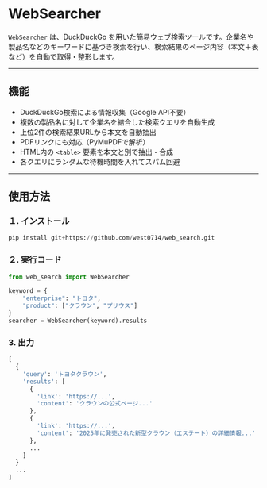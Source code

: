 # WebSearcher

`WebSearcher` は、DuckDuckGo を用いた簡易ウェブ検索ツールです。企業名や製品名などのキーワードに基づき検索を行い、検索結果のページ内容（本文＋表など）を自動で取得・整形します。

---

## 機能

- DuckDuckGo検索による情報収集（Google API不要）
- 複数の製品名に対して企業名を結合した検索クエリを自動生成
- 上位2件の検索結果URLから本文を自動抽出
- PDFリンクにも対応（PyMuPDFで解析）
- HTML内の `<table>` 要素を本文と別で抽出・合成
- 各クエリにランダムな待機時間を入れてスパム回避

---

## 使用方法
### １. インストール
```python
pip install git+https://github.com/west0714/web_search.git
```

### ２. 実行コード
```python
from web_search import WebSearcher

keyword = {
    "enterprise": "トヨタ",
    "product": ["クラウン", "プリウス"]
}
searcher = WebSearcher(keyword).results
```
### 3. 出力
```python
[
  {
    'query': 'トヨタクラウン',
    'results': [
      {
        'link': 'https://...',
        'content': 'クラウンの公式ページ...'
      },
      {
        'link': 'https://...',
        'content': '2025年に発売された新型クラウン（エステート）の詳細情報...'
      },
      ...
    ]
  }
  ...
]
```
